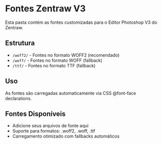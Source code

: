 # Fontes Zentraw V3

Esta pasta contém as fontes customizadas para o Editor Photoshop V3 do Zentraw.

## Estrutura
- `/woff2/` - Fontes no formato WOFF2 (recomendado)
- `/woff/` - Fontes no formato WOFF (fallback)
- `/ttf/` - Fontes no formato TTF (fallback)

## Uso
As fontes são carregadas automaticamente via CSS @font-face declarations.

## Fontes Disponíveis
- Adicione seus arquivos de fonte aqui
- Suporte para formatos: .woff2, .woff, .ttf
- Carregamento otimizado com fallbacks automáticos